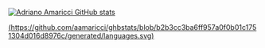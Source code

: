 [![Adriano Amaricci GitHub stats](https://github-readme-stats.vercel.app/api?username=aamaricci)](https://github.com/anuraghazra/github-readme-stats)

[(https://github.com/aamaricci/ghbstats/blob/b2b3cc3ba6ff957a0f0b01c1751304d016d8976c/generated/languages.svg)](https://github.com/aamaricci/ghbstats/blob/b2b3cc3ba6ff957a0f0b01c1751304d016d8976c/generated/languages.svg)

<!--
**aamaricci/aamaricci** is a ✨ _special_ ✨ repository because its `README.md` (this file) appears on your GitHub profile.

Here are some ideas to get you started:

- 🔭 I’m currently working on ...
- 🌱 I’m currently learning ...
- 👯 I’m looking to collaborate on ...
- 🤔 I’m looking for help with ...
- 💬 Ask me about ...
- 📫 How to reach me: ...
- 😄 Pronouns: ...
- ⚡ Fun fact: ...
-->


